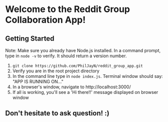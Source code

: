 # Welcome to the Reddit Group Collaboration App!
## Getting Started

Note: Make sure you already have Node.js installed. In a command prompt, type in `node -v` to verify. It should return a version number.

1. `git clone https://github.com/PhilJayN/reddit_group_app.git`
2. Verify you are in the root project directory
3. In the command line type in `node index.js`. Terminal window should say: "APP IS RUNNING ON..."
4. In a browser's window, navigate to http://localhost:3000/
5. If all is working, you'll see a 'Hi there!!' message displayed on browser window

## Don't hesitate to ask question! :)

